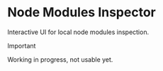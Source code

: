 # Node Modules Inspector

Interactive UI for local node modules inspection.

> [!IMPORTANT]
> Working in progress, not usable yet.
